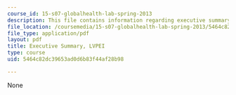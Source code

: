 ```yaml
---
course_id: 15-s07-globalhealth-lab-spring-2013
description: This file contains information regarding executive summary.
file_location: /coursemedia/15-s07-globalhealth-lab-spring-2013/5464c82dc39653ad0d6b83f44af28b98_MIT15_S07S13_exe_sum_lvp.pdf
file_type: application/pdf
layout: pdf
title: Executive Summary, LVPEI
type: course
uid: 5464c82dc39653ad0d6b83f44af28b98

---
```

None